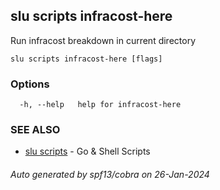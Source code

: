 ## slu scripts infracost-here

Run infracost breakdown in current directory

```
slu scripts infracost-here [flags]
```

### Options

```
  -h, --help   help for infracost-here
```

### SEE ALSO

* [slu scripts](slu_scripts.md)	 - Go & Shell Scripts

###### Auto generated by spf13/cobra on 26-Jan-2024
